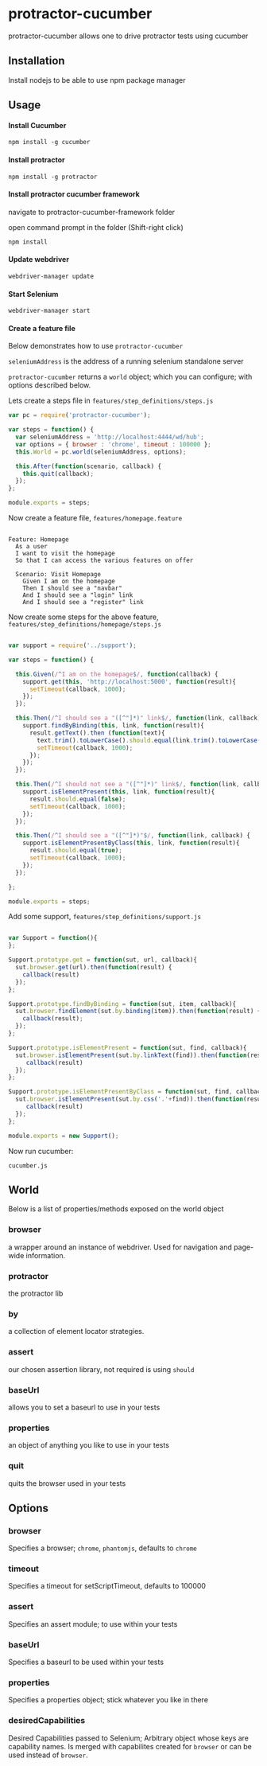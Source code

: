protractor-cucumber
==============

protractor-cucumber allows one to drive protractor tests using cucumber

## Installation

Install nodejs to be able to use npm package manager


## Usage


#### Install Cucumber

``` npm install -g cucumber ```

#### Install protractor

``` npm install -g protractor ```

#### Install protractor cucumber framework

navigate to protractor-cucumber-framework folder

open command prompt in the folder (Shift-right click)

``` npm install ```

#### Update webdriver

``` webdriver-manager update ```


#### Start Selenium

``` webdriver-manager start ```

#### Create a feature file


Below demonstrates how to use `protractor-cucumber`

`seleniumAddress` is the address of a running selenium standalone server

`protractor-cucumber` returns a `world` object; which you can configure; with options described below.


Lets create a steps file in `features/step_definitions/steps.js`

```javascript
var pc = require('protractor-cucumber');

var steps = function() {
  var seleniumAddress = 'http://localhost:4444/wd/hub';
  var options = { browser : 'chrome', timeout : 100000 };
  this.World = pc.world(seleniumAddress, options);

  this.After(function(scenario, callback) {
    this.quit(callback);
  });
};

module.exports = steps;
```

Now create a feature file, `features/homepage.feature`

```

Feature: Homepage 
  As a user
  I want to visit the homepage
  So that I can access the various features on offer

  Scenario: Visit Homepage
    Given I am on the homepage
    Then I should see a "navbar"
    And I should see a "login" link
    And I should see a "register" link

```

Now create some steps for the above feature, `features/step_definitions/homepage/steps.js`

```javascript

var support = require('../support');

var steps = function() {

  this.Given(/^I am on the homepage$/, function(callback) {
    support.get(this, 'http://localhost:5000', function(result){
      setTimeout(callback, 1000);
    });
  });

  this.Then(/^I should see a "([^"]*)" link$/, function(link, callback) {
    support.findByBinding(this, link, function(result){
      result.getText().then (function(text){
        text.trim().toLowerCase().should.equal(link.trim().toLowerCase());             
        setTimeout(callback, 1000);
      });     
    });
  });

  this.Then(/^I should not see a "([^"]*)" link$/, function(link, callback) {
    support.isElementPresent(this, link, function(result){
      result.should.equal(false);
      setTimeout(callback, 1000);
    });
  });

  this.Then(/^I should see a "([^"]*)"$/, function(link, callback) {
    support.isElementPresentByClass(this, link, function(result){
      result.should.equal(true);
      setTimeout(callback, 1000);
    });
  });

};

module.exports = steps;

```

Add some support, `features/step_definitions/support.js`

```javascript

var Support = function(){
};

Support.prototype.get = function(sut, url, callback){
  sut.browser.get(url).then(function(result) {
    callback(result)
  });
};

Support.prototype.findByBinding = function(sut, item, callback){
  sut.browser.findElement(sut.by.binding(item)).then(function(result) {
    callback(result);
  });
};

Support.prototype.isElementPresent = function(sut, find, callback){
  sut.browser.isElementPresent(sut.by.linkText(find)).then(function(result) {
     callback(result)
  });
};

Support.prototype.isElementPresentByClass = function(sut, find, callback){
  sut.browser.isElementPresent(sut.by.css('.'+find)).then(function(result) {
     callback(result)
  });
};

module.exports = new Support();

```


Now run cucumber: 

```
cucumber.js
```


## World

Below is a list of properties/methods exposed on the world object

### browser 
a wrapper around an instance of webdriver. Used for navigation and page-wide information.
### protractor
the protractor lib
### by
a collection of element locator strategies. 
### assert
our chosen assertion library, not required is using `should`
### baseUrl
allows you to set a baseurl to use in your tests
### properties
an object of anything you like to use in your tests
### quit
quits the browser used in your tests


## Options

### browser
Specifies a browser; `chrome`, `phantomjs`, defaults to `chrome`
### timeout
Specifies a timeout for setScriptTimeout, defaults to 100000
### assert
Specifies an assert module; to use within your tests
### baseUrl
Specifies a baseurl to be used within your tests
### properties
Specifies a properties object; stick whatever you like in there
### desiredCapabilities
Desired Capabilities passed to Selenium; Arbitrary object whose keys are capability names.  Is merged with capabilites created for `browser` or can be used instead of `browser`.
